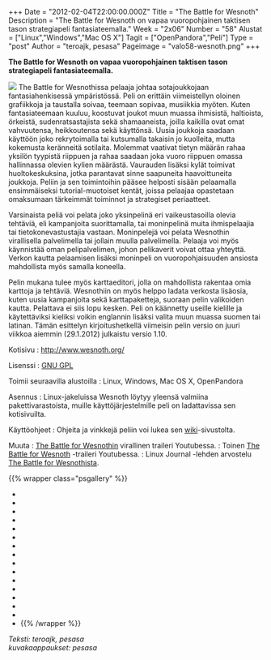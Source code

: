 +++
Date = "2012-02-04T22:00:00.000Z"
Title = "The Battle for Wesnoth"
Description = "The Battle for Wesnoth on vapaa vuoropohjainen taktisen tason strategiapeli fantasiateemalla."
Week = "2x06"
Number = "58"
Alustat = ["Linux","Windows","Mac OS X"]
Tagit = ["OpenPandora","Peli"]
Type = "post"
Author = "teroajk, pesasa"
Pageimage = "valo58-wesnoth.png"
+++


**The Battle for Wesnoth on vapaa vuoropohjainen taktisen tason
strategiapeli fantasiateemalla.**

![ ](/images/valo58-wesnoth.png "fig:valo58-wesnoth.png") The Battle for
Wesnothissa pelaaja johtaa sotajoukkojaan fantasiahenkisessä
ympäristössä. Peli on erittäin viimeistellyn oloinen grafiikkoja ja
taustalla soivaa, teemaan sopivaa, musiikkia myöten. Kuten
fantasiateemaan kuuluu, koostuvat joukot muun muassa ihmisistä,
haltioista, örkeistä, sudenratsastajista sekä shamaaneista, joilla
kaikilla ovat omat vahvuutensa, heikkoutensa sekä käyttönsä. Uusia
joukkoja saadaan käyttöön joko rekrytoimalla tai kutsumalla takaisin jo
kuolleita, mutta kokemusta keränneitä sotilaita. Molemmat vaativat
tietyn määrän rahaa yksilön tyypistä riippuen ja rahaa saadaan joka
vuoro riippuen omassa hallinnassa olevien kylien määrästä. Vaurauden
lisäksi kylät toimivat huoltokeskuksina, jotka parantavat sinne
saapuneita haavoittuneita joukkoja. Peliin ja sen toimintoihin pääsee
helposti sisään pelaamalla ensimmäiseksi tutorial-muotoiset kentät,
joissa pelaajaa opastetaan omaksumaan tärkeimmät toiminnot ja
strategiset periaatteet.

Varsinaista peliä voi pelata joko yksinpelinä eri vaikeustasoilla olevia
tehtäviä, eli kampanjoita suorittamalla, tai moninpelinä muita
ihmispelaajia tai tietokonevastustajia vastaan. Moninpelejä voi pelata
Wesnothin virallisella palvelimella tai jollain muulla palvelimella.
Pelaaja voi myös käynnistää oman pelipalvelimen, johon pelikaverit
voivat ottaa yhteyttä. Verkon kautta pelaamisen lisäksi moninpeli on
vuoropohjaisuuden ansiosta mahdollista myös samalla koneella.

Pelin mukana tulee myös karttaeditori, jolla on mahdollista rakentaa
omia karttoja ja tehtäviä. Wesnothiin on myös helppo ladata verkosta
lisäosia, kuten uusia kampanjoita sekä karttapaketteja, suoraan pelin
valikoiden kautta. Pelattava ei siis lopu kesken. Peli on käännetty
useille kielille ja käytettäviksi kieliksi voikin englannin lisäksi
valita muun muassa suomen tai latinan. Tämän esittelyn kirjoitushetkellä
viimeisin pelin versio on juuri viikkoa aiemmin (29.1.2012) julkaistu
versio 1.10.

Kotisivu
:   <http://www.wesnoth.org/>

Lisenssi
:   [GNU GPL](GNU_GPL)

Toimii seuraavilla alustoilla
:   Linux, Windows, Mac OS X, OpenPandora

Asennus
:   Linux-jakeluissa Wesnoth löytyy yleensä valmiina pakettivarastoista,
    muille käyttöjärjestelmille peli on ladattavissa sen kotisivuilta.

Käyttöohjeet
:   Ohjeita ja vinkkejä peliin voi lukea sen
    [wiki](http://wiki.wesnoth.org/Play)-sivustolta.

Muuta
:   [The Battle for
    Wesnothin](http://www.youtube.com/watch?v=w3P39lppcH4) virallinen
    traileri Youtubessa.
:   Toinen [The Battle for
    Wesnoth](http://www.youtube.com/watch?v=EIt69vznegs) -traileri
    Youtubessa.
:   Linux Journal -lehden arvostelu [The Battle for
    Wesnothista](http://www.youtube.com/watch?v=szENcNiRD9Y).

{{% wrapper class="psgallery" %}}
-   [ ](/images/wesnoth-1.jpg)
-   [ ](/images/wesnoth-2.jpg)
-   [ ](/images/wesnoth-3.jpg)
-   [ ](/images/wesnoth-4.jpg)
-   [ ](/images/wesnoth-5.jpg)
-   [ ](/images/wesnoth-6.jpg)
-   [ ](/images/wesnoth-7.jpg)
-   [ ](/images/wesnoth-8.jpg)
-   [ ](/images/wesnoth-9.jpg)
-   [ ](/images/wesnoth-10.jpg)
-   [ ](/images/wesnoth-11.jpg)
-   [ ](/images/wesnoth-12.jpg)
-   [ ](/images/wesnoth-13.jpg)
-   [ ](/images/wesnoth-14.jpg)
-   [ ](/images/wesnoth-15.jpg)
-   [ ](/images/wesnoth-16.jpg)
{{% /wrapper %}}

*Teksti: teroajk, pesasa* <br />
*kuvakaappaukset: pesasa*

